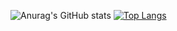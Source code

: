 ![Anurag's GitHub stats](https://github-readme-stats.vercel.app/api?username=Kimjunhyuk0320&show_icons=true&theme=merko)
[![Top Langs](https://github-readme-stats.vercel.app/api/top-langs/?username=Kimjunhyuk0320)](https://github.com/anuraghazra/github-readme-stats)
